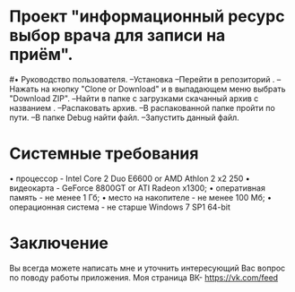 # Проект "информационный ресурс выбор врача для записи на приём".
#•	Руководство пользователя.
–Установка
–Перейти в репозиторий .
–Нажать на кнопку "Clone or Download" и в выпадающем меню выбрать "Download ZIP".
–Найти в папке с загрузками скачанный архив с названием .
–Распаковать архив.
–В распакованной папке пройти по пути. 
–В папке Debug найти файл.
–Запустить данный файл.
# Системные требования
•	процессор - Intel Core 2 Duo E6600 or AMD Athlon 2 x2 250
•	видеокарта - GeForce 8800GT or ATI Radeon x1300;
•	оперативная память - не менее 1 Гб;
•	место на накопителе - не менее 100 Мб;
•	операционная система - не старше Windows 7 SP1 64-bit
# Заключение
Вы всегда можете написать мне и уточнить интересующий Вас вопрос по поводу работы приложения.  Моя страница ВК- https://vk.com/feed
